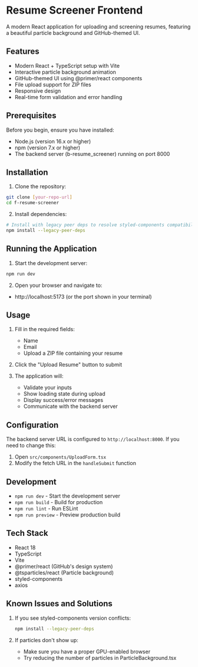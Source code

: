 # Resume Screener Frontend

A modern React application for uploading and screening resumes, featuring a beautiful particle background and GitHub-themed UI.

## Features

- Modern React + TypeScript setup with Vite
- Interactive particle background animation
- GitHub-themed UI using @primer/react components
- File upload support for ZIP files
- Responsive design
- Real-time form validation and error handling

## Prerequisites

Before you begin, ensure you have installed:
- Node.js (version 16.x or higher)
- npm (version 7.x or higher)
- The backend server (b-resume_screener) running on port 8000

## Installation

1. Clone the repository:
```bash
git clone [your-repo-url]
cd f-resume-screener
```

2. Install dependencies:
```bash
# Install with legacy peer deps to resolve styled-components compatibility
npm install --legacy-peer-deps
```

## Running the Application

1. Start the development server:
```bash
npm run dev
```

2. Open your browser and navigate to:
- http://localhost:5173 (or the port shown in your terminal)

## Usage

1. Fill in the required fields:
   - Name
   - Email
   - Upload a ZIP file containing your resume

2. Click the "Upload Resume" button to submit

3. The application will:
   - Validate your inputs
   - Show loading state during upload
   - Display success/error messages
   - Communicate with the backend server

## Configuration

The backend server URL is configured to `http://localhost:8000`. If you need to change this:
1. Open `src/components/UploadForm.tsx`
2. Modify the fetch URL in the `handleSubmit` function

## Development

- `npm run dev` - Start the development server
- `npm run build` - Build for production
- `npm run lint` - Run ESLint
- `npm run preview` - Preview production build

## Tech Stack

- React 18
- TypeScript
- Vite
- @primer/react (GitHub's design system)
- @tsparticles/react (Particle background)
- styled-components
- axios

## Known Issues and Solutions

1. If you see styled-components version conflicts:
   ```bash
   npm install --legacy-peer-deps
   ```

2. If particles don't show up:
   - Make sure you have a proper GPU-enabled browser
   - Try reducing the number of particles in ParticleBackground.tsx
```
